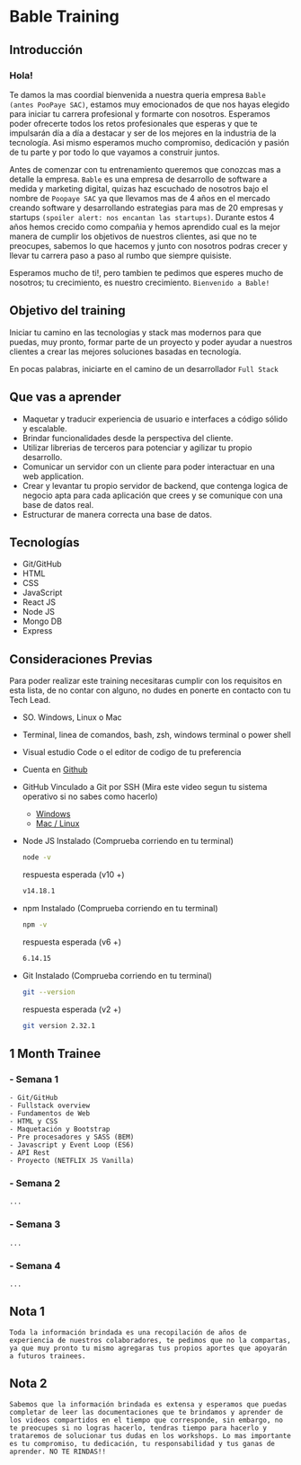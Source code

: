 # Bable Training

## Introducción

### Hola!
Te damos la mas coordial bienvenida a nuestra queria empresa `Bable (antes PooPaye SAC)`, estamos muy emocionados de que nos hayas elegido para iniciar tu carrera profesional y formarte con nosotros. Esperamos poder ofrecerte todos los retos profesionales que esperas y que te impulsarán día a día a destacar y ser de los mejores en la industria de la tecnología. Asi mismo esperamos mucho compromiso, dedicación y pasión de tu parte y por todo lo que vayamos a construir juntos.

Antes de comenzar con tu entrenamiento queremos que conozcas mas a detalle la empresa. `Bable` es una empresa de desarrollo de software a medida y marketing digital, quizas haz escuchado de nosotros bajo el nombre de `Poopaye SAC` ya que llevamos mas de 4 años en el mercado creando software y desarrollando estrategias para mas de 20 empresas y startups `(spoiler alert: nos encantan las startups)`. Durante estos 4 años hemos crecido como compañia y hemos aprendido cual es la mejor manera de cumplir los objetivos de nuestros clientes, asi que no te preocupes, sabemos lo que hacemos y junto con nosotros podras crecer y llevar tu carrera paso a paso al rumbo que siempre quisiste.

Esperamos mucho de ti!, pero tambien te pedimos que esperes mucho de nosotros; tu crecimiento, es nuestro crecimiento. `Bienvenido a Bable!`

## Objetivo del training

Iniciar tu camino en las tecnologias y stack mas modernos para que puedas, muy pronto, formar parte de un proyecto y poder ayudar a nuestros clientes a crear las mejores soluciones basadas en tecnología. 

En pocas palabras, iniciarte en el camino de un desarrollador `Full Stack`

## Que vas a aprender

- Maquetar y traducir experiencia de usuario e interfaces a código sólido y escalable.
- Brindar funcionalidades desde la perspectiva del cliente.
- Utilizar librerias de terceros para potenciar y agilizar tu propio desarrollo.
- Comunicar un servidor con un cliente para poder interactuar en una web application.
- Crear y levantar tu propio servidor de backend, que contenga logica de negocio apta para cada aplicación que crees y se comunique con una base de datos real.
- Estructurar de manera correcta una base de datos. 

## Tecnologías

- Git/GitHub
- HTML
- CSS
- JavaScript
- React JS
- Node JS
- Mongo DB
- Express


## Consideraciones Previas

Para poder realizar este training necesitaras cumplir con los requisitos en esta lista, de no contar con alguno, no dudes en ponerte en contacto con tu Tech Lead.

- SO. Windows, Linux o Mac
- Terminal, linea de comandos, bash, zsh, windows terminal o power shell
- Visual estudio Code o el editor de codigo de tu preferencia
- Cuenta en [Github](https://github.com/)
- GitHub Vinculado a Git por SSH (Mira este video segun tu sistema operativo si no sabes como hacerlo)
    - [Windows](https://www.youtube.com/watch?v=a-zX_qc2S-M)
    - [Mac / Linux](https://www.youtube.com/watch?v=nZYJKXXMvkM)
- Node JS Instalado (Comprueba corriendo en tu terminal)
    ```bash
    node -v
    ```

    respuesta esperada (v10 +)

    ```bash
    v14.18.1   
    ```

- npm Instalado (Comprueba corriendo en tu terminal)
    ```bash
    npm -v
    ```

    respuesta esperada (v6 +)

    ```bash
    6.14.15 
    ```
- Git Instalado (Comprueba corriendo en tu terminal)
    ```bash
    git --version
    ```

    respuesta esperada (v2 +)

    ```bash
    git version 2.32.1
    ```

## 1 Month Trainee

### - Semana 1
    - Git/GitHub
    - Fullstack overview
    - Fundamentos de Web
    - HTML y CSS
    - Maquetación y Bootstrap
    - Pre procesadores y SASS (BEM)
    - Javascript y Event Loop (ES6)
    - API Rest
    - Proyecto (NETFLIX JS Vanilla)
    
### - Semana 2
    ...

### - Semana 3
    ...

### - Semana 4
    ...

## Nota 1

    Toda la información brindada es una recopilación de años de experiencia de nuestros colaboradores, te pedimos que no la compartas, ya que muy pronto tu mismo agregaras tus propios aportes que apoyarán a futuros trainees.

## Nota 2

    Sabemos que la información brindada es extensa y esperamos que puedas completar de leer las documentaciones que te brindamos y aprender de los videos compartidos en el tiempo que corresponde, sin embargo, no te preocupes si no logras hacerlo, tendras tiempo para hacerlo y trataremos de solucionar tus dudas en los workshops. Lo mas importante es tu compromiso, tu dedicación, tu responsabilidad y tus ganas de aprender. NO TE RINDAS!!
